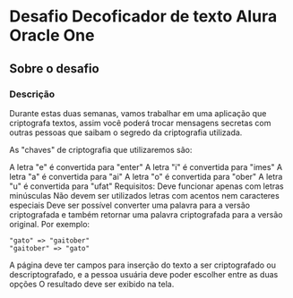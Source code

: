 <h1>Desafio Decoficador de texto Alura Oracle One</h1>

<h2>Sobre o desafio</h2>
<h3>Descrição</h3>
Durante estas duas semanas, vamos trabalhar em uma aplicação que criptografa textos, assim você poderá trocar mensagens secretas com outras pessoas que saibam o segredo da criptografia utilizada.

As "chaves" de criptografia que utilizaremos são:

A letra "e" é convertida para "enter"
A letra "i" é convertida para "imes"
A letra "a" é convertida para "ai"
A letra "o" é convertida para "ober"
A letra "u" é convertida para "ufat"
Requisitos:
Deve funcionar apenas com letras minúsculas
Não devem ser utilizados letras com acentos nem caracteres especiais
Deve ser possível converter uma palavra para a versão criptografada e também retornar uma palavra criptografada para a versão original.
Por exemplo:

    "gato" => "gaitober"
    "gaitober" => "gato"
A página deve ter campos para inserção do texto a ser criptografado ou descriptografado, e a pessoa usuária deve poder escolher entre as duas opções
O resultado deve ser exibido na tela.
